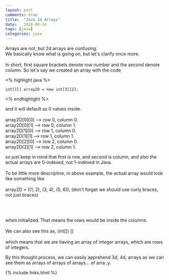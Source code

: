 ```yaml
---
layout: post
comments: true
title:  "Java 2d Arrays"
date:   2018-08-24
tags: [java]
categories: java
---
```


Arrays are not, but 2d arrays are confusing.<br>
We basically know what is going on, but let's clarify once more.
<br><br>
In short, first square brackets denote row number and the second denote column.
So let's say we created an array with the code

<% highlight java %>

	int[][] array2D = new int[3][2];

<% endhighlight %>

and it will default as 0 values inside.<br><br>
array2D[0][0] --> row 0, column 0.<br>
array2D[0][1] --> row 0, column 1.<br>
array2D[1][0] --> row 1, column 0.<br>
array2D[1][1] --> row 1, column 1.<br>
array2D[2][0] --> row 2, column 0.<br>
array2D[2][1] --> row 2, column 1.<br>


so just keep in mind that first is row, and second is column,
and also the actual arrays are 0-indexed, not 1-indexed in Java.
<br><br>
To be little more descriptive,
in above example, the actual array would look like something like <br><br>
array2D = ((1, 2), (3, 4), (5, 6)); (don't forget we should use curly braces, not just braces)

<br><br>

when initialized.
That means the rows would be inside the columns.
<br><br>
We can also see this as, 
(int[]) []
<br><br>
which means that we are having an array of integer arrays,
which are rows of integers.

By this thought process, we can easily apprehend
3d, 4d, arrays as we can see them as arrays of arrays of arrays... of arra..y.



{% include links.html %}
